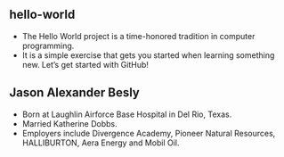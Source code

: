 ## hello-world
* The Hello World project is a time-honored tradition in computer programming. 
* It is a simple exercise that gets you started when learning something new. Let’s get started with GitHub!

## Jason Alexander Besly
* Born at Laughlin Airforce Base Hospital in Del Rio, Texas.  
* Married Katherine Dobbs.  
* Employers include Divergence Academy, Pioneer Natural Resources, HALLIBURTON, Aera Energy and Mobil Oil. 
